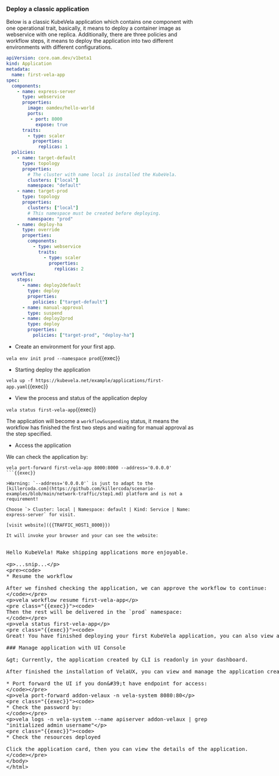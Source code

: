 ### Deploy a classic application

Below is a classic KubeVela application which contains one component with one operational trait, basically, it means to deploy a container image as webservice with one replica. Additionally, there are three policies and workflow steps, it means to deploy the application into two different environments with different configurations.

```yaml
apiVersion: core.oam.dev/v1beta1
kind: Application
metadata:
  name: first-vela-app
spec:
  components:
    - name: express-server
      type: webservice
      properties:
        image: oamdev/hello-world
        ports:
         - port: 8000
           expose: true
      traits:
        - type: scaler
          properties:
            replicas: 1
  policies:
    - name: target-default
      type: topology
      properties:
        # The cluster with name local is installed the KubeVela.
        clusters: ["local"]
        namespace: "default"
    - name: target-prod
      type: topology
      properties:
        clusters: ["local"]
        # This namespace must be created before deploying.
        namespace: "prod"
    - name: deploy-ha
      type: override
      properties:
        components:
          - type: webservice
            traits:
              - type: scaler
                properties:
                  replicas: 2
  workflow:
    steps:
      - name: deploy2default
        type: deploy
        properties:
          policies: ["target-default"]
      - name: manual-approval
        type: suspend
      - name: deploy2prod
        type: deploy
        properties:
          policies: ["target-prod", "deploy-ha"]
```

* Create an environment for your first app.

`vela env init prod --namespace prod`{{exec}}

* Starting deploy the application

`vela up -f https://kubevela.net/example/applications/first-app.yaml`{{exec}}

* View the process and status of the application deploy

`vela status first-vela-app`{{exec}}

The application will become a `workflowSuspending` status, it means the workflow has finished the first two steps and waiting for manual approval as the step specified.

* Access the application

We can check the application by:

```
vela port-forward first-vela-app 8000:8000 --address='0.0.0.0'
```{{exec}}

>Warning: `--address='0.0.0.0'` is just to adapt to the [killercoda.com](https://github.com/killercoda/scenario-examples/blob/main/network-traffic/step1.md) platform and is not a requirement!

Choose `> Cluster: local | Namespace: default | Kind: Service | Name: express-server` for visit.

[visit website]({{TRAFFIC_HOST1_8000}})

It will invoke your browser and your can see the website:

```
<xmp>
Hello KubeVela! Make shipping applications more enjoyable. 

...snip...
```

* Resume the workflow

After we finshed checking the application, we can approve the workflow to continue:

```
vela workflow resume first-vela-app
```{{exec}}

Then the rest will be delivered in the `prod` namespace:

```
vela status first-vela-app
```{{exec}}

Great! You have finished deploying your first KubeVela application, you can also view and manage it in UI.

### Manage application with UI Console

> Currently, the application created by CLI is readonly in your dashboard.

After finished the installation of VelaUX, you can view and manage the application created.

* Port forward the UI if you don't have endpoint for access:

```
vela port-forward addon-velaux -n vela-system 8080:80
```{{exec}}

* Check the password by:

```
vela logs -n vela-system --name apiserver addon-velaux | grep "initialized admin username"
```{{exec}}

* Check the resources deployed

Click the application card, then you can view the details of the application.
